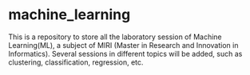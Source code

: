 # machine_learning
This is a repository to store all the laboratory session of Machine Learning(ML), a subject of MIRI (Master in Research and Innovation in Informatics). Several sessions in different topics will be added, such as clustering, classification, regression, etc.

